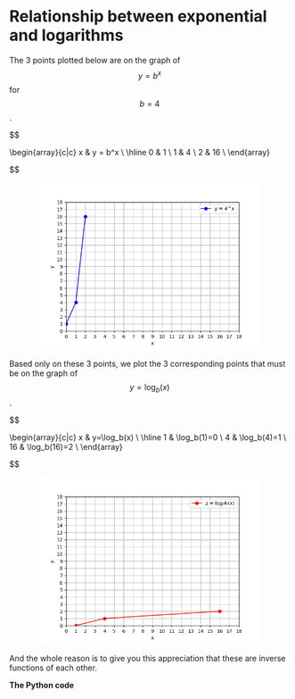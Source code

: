 # Relationship between exponential and logarithms

The 3 points plotted below are on the graph of $$y=b^x$$ for $$b=4$$.

$$

  \begin{array}{c|c}
    x & y = b^x \\
    \hline
    0 & 1       \\
    1 & 4       \\
    2 & 16      \\
  \end{array}

$$

<p align="center">
    <img src="./assets/img1.png" alt="img1" width="400"/>
</p>


Based only on these 3 points, we plot the 3 corresponding points that must be on the graph of $$y=\log_{b}(x)$$.

$$

\begin{array}{c|c}
            x & y=\log_b(x) \\
            \hline
            1 &     \log_b(1)=0     \\
            4 &     \log_b(4)=1     \\
            16 &    \log_b(16)=2    \\
\end{array}

$$

<p align="center">
    <img src="./assets/img2.png" alt="img2" width="400"/>
</p>

And the whole reason is to give you this appreciation that these are inverse functions of each other.

**The Python code**

```python

```